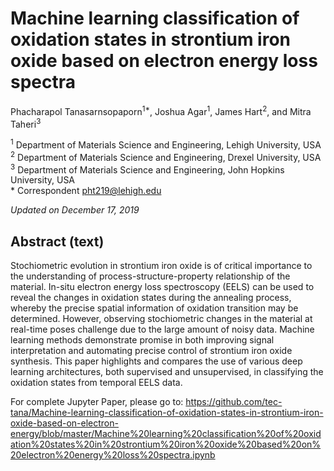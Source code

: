# Machine learning classification of oxidation states in strontium iron oxide based on electron energy loss spectra

Phacharapol Tanasarnsopaporn<sup>1*</sup>, Joshua Agar<sup>1</sup>, James Hart<sup>2</sup>, and Mitra Taheri<sup>3</sup>

<sup>1</sup> Department of Materials Science and Engineering, Lehigh University, USA  
<sup>2</sup> Department of Materials Science and Engineering, Drexel University, USA  
<sup>3</sup> Department of Materials Science and Engineering, John Hopkins University, USA  
\* Correspondent pht219@lehigh.edu

*Updated on December 17, 2019*

## Abstract (text)

Stochiometric evolution in strontium iron oxide is of critical importance to the understanding of process-structure-property relationship of the material. In-situ electron energy loss spectroscopy (EELS) can be used to reveal the changes in oxidation states during the annealing process, whereby the precise spatial information of oxidation transition may be determined. However, observing stochiometric changes in the material at real-time poses challenge due to the large amount of noisy data. Machine learning methods demonstrate promise in both improving signal interpretation and automating precise control of strontium iron oxide synthesis. This paper highlights and compares the use of various deep learning architectures, both supervised and unsupervised, in classifying the oxidation states from temporal EELS data.

For complete Jupyter Paper, please go to: https://github.com/tec-tana/Machine-learning-classification-of-oxidation-states-in-strontium-iron-oxide-based-on-electron-energy/blob/master/Machine%20learning%20classification%20of%20oxidation%20states%20in%20strontium%20iron%20oxide%20based%20on%20electron%20energy%20loss%20spectra.ipynb


